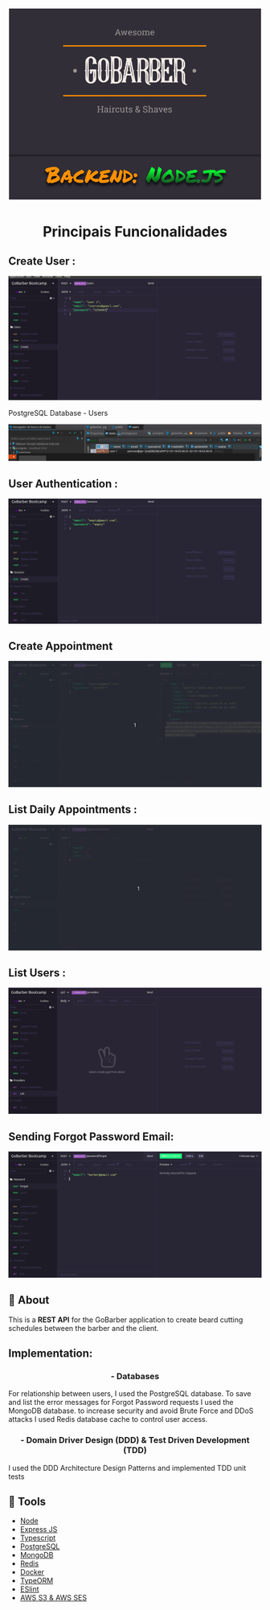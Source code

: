 <h1 align="center">
    <img src ="assets/logoBackendGoBarber2.svg" />
</h1>


<h1 align="center">
    <strong>Principais Funcionalidades</strong>
</h1>


## Create User :

<p>
    <img src = "assets/criando3Users.gif" />
    <p>PostgreSQL Database - Users</p>
    <img src = "assets/usersNoDB.gif" />
</p>

## User Authentication :

<p>
    <img src = "assets/autenticacaoBarber.gif" />
</p>

## Create Appointment

<p>
    <img src = "assets/criacaoDeAgendamentoComBarber.gif" />
</p>

## List Daily Appointments :

<p>
    <img src = "assets/listandoAgendamentosBarber.gif" />
</p>

## List Users :

<p>
    <img src = "assets/listandoUsuarios.gif" />
</p>


## Sending Forgot Password Email:

<p>
    <img src = "assets/enviandoEmailParaBarber.gif" />
</p>


## 📖️ About

This is a **REST API** for the GoBarber application to create beard cutting schedules between the barber and the client.


## Implementation:


 <h3 align="center">
 - Databases
 </h3>
 For relationship between users, I used the PostgreSQL database. To save and list the error messages for Forgot Password requests I used the MongoDB database. to increase security and avoid Brute Force and DDoS attacks I used Redis database cache to control user access.



 <h3 align="center">
 - Domain Driver Design (DDD) & Test Driven Development (TDD)
 </h3>
I used the DDD Architecture Design Patterns and implemented TDD unit tests



## 🔨️ Tools

- [Node](https://nodejs.org/en/)
- [Express JS](https://expressjs.com/pt-br/)
- [Typescript](https://www.typescriptlang.org/)
- [PostgreSQL](https://www.postgresql.org/)
- [MongoDB](https://www.mongodb.com/1)
- [Redis](https://redis.io/)
- [Docker](https://www.docker.com/)
- [TypeORM](https://typeorm.io/#/)
- [ESlint](https://eslint.org/)
- [AWS S3 & AWS SES](https://aws.amazon.com/pt/)



